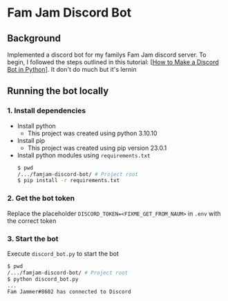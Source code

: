 # Fam Jam Discord Bot
## Background
Implemented a discord bot for my familys Fam Jam discord server. To begin, I followed the steps outlined in this tutorial: [[How to Make a Discord Bot in Python](https://realpython.com/how-to-make-a-discord-bot-python/)]. It don't do much but it's lernin

## Running the bot locally

### 1. Install dependencies
- Install python
    - This project was created using python 3.10.10
- Install pip
    - This project was created using pip version 23.0.1
- Install python modules using `requirements.txt`
    ```bash
    $ pwd
    /.../famjam-discord-bot/ # Project root
    $ pip install -r requirements.txt
    ```
### 2. Get the bot token
Replace the placeholder `DISCORD_TOKEN=<FIXME_GET_FROM_NAUM>` in `.env` with the correct token

### 3. Start the bot
Execute `discord_bot.py` to start the bot
```bash
$ pwd
/.../famjam-discord-bot/ # Project root
$ python discord_bot.py
...
Fam Jammer#8602 has connected to Discord
```